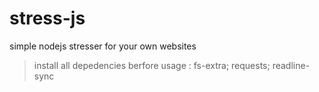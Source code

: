 # stress-js
simple nodejs stresser for your own websites

> install all depedencies berfore usage : fs-extra; requests; readline-sync 
